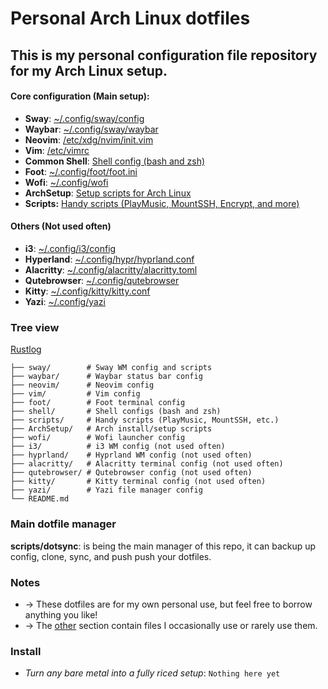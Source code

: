 # Personal Arch Linux dotfiles

## This is my personal configuration file repository for my Arch Linux setup.

#### Core configuration (Main setup):
- **Sway**: [~/.config/sway/config](sway/config)
- **Waybar**: [~/.config/sway/waybar](sway/waybar/)
- **Neovim**: [/etc/xdg/nvim/init.vim](neovim/init.vim)
- **Vim**: [/etc/vimrc](vim/vimrc)
- **Common Shell**: [ Shell config (bash and zsh) ](shell/shell_rc)
- **Foot**: [~/.config/foot/foot.ini](foot/foot.ini)
- **Wofi**: [~/.config/wofi](wofi/)
- **ArchSetup**: [Setup scripts for Arch Linux](ArchSetup/)
- **Scripts:** [Handy scripts (PlayMusic, MountSSH, Encrypt, and more)](scripts/)

#### Others (Not used often)
- **i3**: [~/.config/i3/config](i3/config)
- **Hyperland**: [~/.config/hypr/hyprland.conf](hyprland/hyprland.conf)
- **Alacritty**: [~/.config/alacritty/alacritty.toml](alacritty/alacritty.toml)
- **Qutebrowser**: [~/.config/qutebrowser](qutebrowser/)
- **Kitty**: [~/.config/kitty/kitty.conf](kitty/kitty.conf)
- **Yazi**: [~/.config/yazi](yazi/)

### Tree view
[Rustlog](https://github.com/Rustlog/dotfiles)
```
├── sway/        # Sway WM config and scripts
├── waybar/      # Waybar status bar config
├── neovim/      # Neovim config
├── vim/         # Vim config
├── foot/        # Foot terminal config
├── shell/       # Shell configs (bash and zsh)
├── scripts/     # Handy scripts (PlayMusic, MountSSH, etc.)
├── ArchSetup/   # Arch install/setup scripts
├── wofi/        # Wofi launcher config
├── i3/          # i3 WM config (not used often)
├── hyprland/    # Hyprland WM config (not used often)
├── alacritty/   # Alacritty terminal config (not used often)
├── qutebrowser/ # Qutebrowser config (not used often)
├── kitty/       # Kitty terminal config (not used often)
├── yazi/        # Yazi file manager config
└── README.md
```

### Main dotfile manager
**scripts/dotsync**: is being the main manager of this repo, it can backup up config, clone, sync, and push push your dotfiles.

### Notes
-  -> These dotfiles are for my own personal use, but feel free to borrow anything you like!
-  -> The [other](#others-not-used-often) section contain files I occasionally use or rarely use them.

### Install
- *Turn any bare metal into a fully riced setup*: `Nothing here yet`

